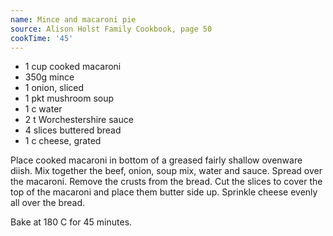 ```yaml
---
name: Mince and macaroni pie
source: Alison Holst Family Cookbook, page 50
cookTime: '45'
---
```


* 1 cup cooked macaroni
* 350g mince
* 1 onion, sliced
* 1 pkt mushroom soup
* 1 c water
* 2 t Worchestershire sauce
* 4 slices buttered bread
* 1 c cheese, grated

Place cooked macaroni in bottom of a greased fairly shallow ovenware diish.  Mix together the beef, onion, soup mix, water and sauce.  Spread over the macaroni.  Remove the crusts from the bread.  Cut the slices to cover the top of the macaroni and place them butter side up.  Sprinkle cheese evenly all over the bread.  

Bake at 180 C for 45 minutes.

